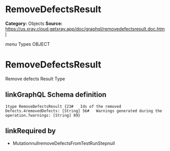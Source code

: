 # RemoveDefectsResult

**Category:** Objects
**Source:** https://us.xray.cloud.getxray.app/doc/graphql/removedefectsresult.doc.html

*menu* Types OBJECT
 # RemoveDefectsResult
 Remove defects Result Type

## linkGraphQL Schema definition
 `1type RemoveDefectsResult {23#   Ids of the removed Defects.4removedDefects: [String] 56#   Warnings generated during the operation.7warnings: [String] 89}`
## linkRequired by
 - MutationnullremoveDefectsFromTestRunStepnull